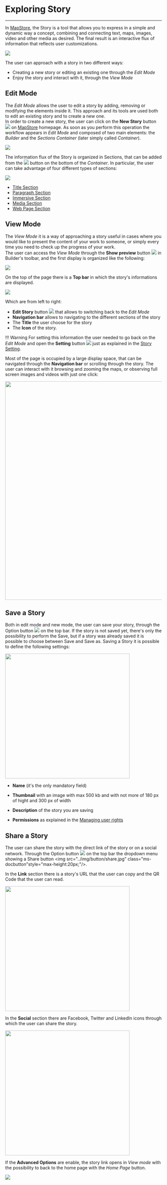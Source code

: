 # Exploring Story 
**********************

In [MapStore](https://mapstore.geo-solutions.it/mapstore/#/), the Story is a tool that allows you to express in a simple and dynamic way a concept, combining and connecting text, maps, images, video and other media as desired. The final result is an interactive flux of information that reflects user customizations.

<img src="../img/exploring-stories/story.gif" class="ms-docimage"/>

The user can approach with a story in two different ways:

* Creating a new story or editing an existing one through the *Edit Mode*
* Enjoy the story and interact with it, through the *View Mode*

## Edit Mode

The *Edit Mode* allows the user to edit a story by adding, removing or modifying the elements inside it. This approach and its tools are used both to edit an existing story and to create a new one. <br>
In order to create a new story, the user can click on the **New Story** button <img src="../img/button/new_story_button.jpg" class="ms-docbutton"/> on [MapStore](https://mapstore.geo-solutions.it/mapstore/#/) homepage. As soon as you perform this operation the workflow appears in *Edit Mode* and composed of two main elements: the *Builder* and the *Sections Container* (later simply called *Container*).

<img src="../img/exploring-stories/story-workspace.jpg" class="ms-docimage"/>

The information flux of the Story is organized in Sections, that can be added from the <img src="../img/button/add-section.jpg" class="ms-docbutton"/> button on the bottom of the *Container*. In particular, the user can take advantage of four different types of sections:

<img src="../img/exploring-stories/sections.jpg" class="ms-docimage"/>

* [Title Section](title-section.md)
* [Paragraph Section](paragraph-section.md)
* [Immersive Section](immersive-section.md)
* [Media Section](media-section.md)
* [Web Page Section](web-section.md)

## View Mode

The *View Mode* it is a way of approaching a story useful in cases where you would like to present the content of your work to someone, or simply every time you need to check up the progress of your work. <br>
The user can access the *View Mode* through the **Show preview** button <img src="../img/button/show-preview-button.jpg" class="ms-docbutton"/> in Builder's toolbar, and the first display is organized like the following:

<img src="../img/exploring-stories/view-mode-page.jpg" class="ms-docimage"/>

On the top of the page there is a **Top bar** in which the story's informations are displayed. 

<img src="../img/exploring-stories/top-bar.jpg" class="ms-docimage"/>

Which are from left to right:

* **Edit Story** button <img src="../img/button/edit-icon-1.jpg" class="ms-docbutton"/> that allows to switching back to the *Edit Mode*
* **Navigation bar** allows to navigating to the different sections of the story 
* The **Title** the user choose for the story 
* The **Icon** of the story.  

!!! Warning
    For setting this information the user needed to go back on the *Edit Mode* and open the **Setting** button <img src="../img/button/setting-button.jpg" class="ms-docbutton"/> just as explained in the [Story Setting](story-setting.md).

Most of the page is occupied by a large display space, that can be navigated through the **Navigation bar** or scrolling through the story. The user can interact with it browsing and zooming the maps, or observing full screen images and videos with just one click:

<img src="../img/exploring-stories/view-mode-nava.gif" class="ms-docimage" width="700px"/>

## Save a Story

Both in edit mode and new mode, the user can save your story, through the Option button <img src="../img/button/burger.jpg" class="ms-docbutton"/> on the top bar. If the story is not saved yet, there's only the possibility to perform the Save, but if a story was already saved it is possible to choose between Save and Save as. Saving a Story it is possible to define the following settings:

<img src="../img/exploring-stories/save-page.jpg" class="ms-docimage" width="400px"/>

* **Name** (it's the only mandatory field)

* **Thumbnail** with an image with max 500 kb and with not more of 180 px of hight and 300 px of width

* **Description** of the story you are saving

* **Permissions** as explained in the [Managing user rights](managing-user-rights.md) 

## Share a Story

The user can share the story with the direct link of the story or on a social network. Through the Option button <img src="../img/button/burger.jpg" class="ms-docbutton"/> on the top bar the dropdown menu showing a Share button <img src="../img/button/share.jpg" class="ms-docbutton"style="max-height:20px;"/>. 

In the **Link** section there is a story's URL that the user can copy and the QR Code that the user can read.

<img src="../img/exploring-stories/share.jpg" class="ms-docimage" width="400px"/>

In the **Social** section there are Facebook, Twitter and LinkedIn icons through which the user can share the story. 

<img src="../img/exploring-stories/share-social.jpg" class="ms-docimage" width="400px"/>

If the **Advanced Options** are enable, the story link opens in *View mode* with the possibility to back to the home page with the *Home Page* button.

<img src="../img/exploring-stories/share-page.jpg" class="ms-docimage"/>




